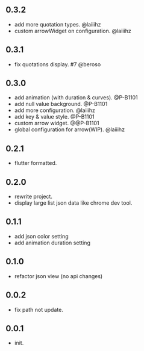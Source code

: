 ## 0.3.2

* add more quotation types. @laiiihz
* custom arrowWidget on configuration. @laiiihz

## 0.3.1

* fix quotations display. #7 @beroso

## 0.3.0

* add animation (with duration & curves). @P-B1101
* add null value background. @P-B1101
* add more configuration. @laiiihz
* add key & value style. @P-B1101
* custom arrow widget. @@P-B1101
* global configuration for arrow(WIP). @laiiihz

## 0.2.1

* flutter formatted.

## 0.2.0

* rewrite project.
* display large list json data like chrome dev tool.
## 0.1.1

* add json color setting
* add animation duration setting

## 0.1.0

* refactor json view (no api changes)

## 0.0.2

* fix path not update.

## 0.0.1

* init.

